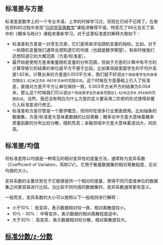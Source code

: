 ## 标准差与方差

标准差是数学上的一个专业术语，上学的时候学习过，但现在已经不记得了。在查找资料的过程中发现“[马同学高等数学](https://www.matongxue.com/)”课程讲解得不错，特意花了99元去买了其中的《概率与统计》课程来重新学习。对于这里标准差的解释大致如下：

- 标准差和方差是一对孪生兄弟，它们是用来评估随机变量的指标。比如，对于一些随机变量我们通常会想知道它的均值（也就是数学期望），有些时候我们还想知道它的大概范围（方差/标准差）。
- 最开始是使用方差来衡量随机变量的分布范围，但由于方差的计算中有平方的计算导致它的结果的单位是平方不便于比较。比如某班级里面学生的平均升高是1.62米，计算出来的方差是0.003平方米，我们就不好说`这个班级里学生的身高范围在1.62米正负0.003平方米的范围区间`。这个时候在方差基础上引入了标准差，直接对方差开平方让单位保持一致，0.003平方米开方的结果为0.054米，那么这个时候我们可以说`这个班级里学生的身高范围在1.62米正负0.054米的范围区间`。当然，我还没有明白为什么方差的定义要采用二阶矩的形式使得非要引入标准差进行修正。
- 标准差和方差尽管是一个数学概念，但同时在很多行业里面使用。比如抽象的数据集，方差/标准差大意味着数据的比较离散；概率论中方差大意味着概率质量函数的分布比较分散，随机性高；金融领域中方差大意味着波动大，风险高。

## 标准差/均值

将标准差除以均值是一种常见的相对变异性的度量方法，通常称为变异系数（Coefficient of Variation，简称CV）。它用于衡量数据集的相对离散程度，无论均值的大小。

变异系数的主要优势在于它能够提供一个相对的度量，使得不同尺度或单位的数据集之间更容易进行比较。当比较不同均值的数据集时，变异系数通常更有意义。

一般而言，变异系数的大小可以按照以下一般规则进行解释：

- 小于10%： 低变异，表示数据相对较一致，相对离散度较小。
- 10% - 30%： 中等变异，表示数据的相对离散程度适中。
- 大于30%： 高变异，表示数据相对较分散，相对离散度较大。

## [标准分数/z-分数](https://zh.wikipedia.org/zh-cn/%E6%A8%99%E6%BA%96%E5%88%86%E6%95%B8)
